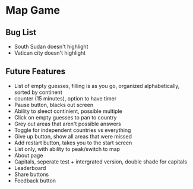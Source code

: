 # Map Game

## Bug List

- South Sudan doesn't highlight
- Vatican city doesn't highlight

## Future Features

- List of empty guesses, filling is as you go, organized alphabetically, sorted by continent
- counter (15 minutes), option to have timer
- Pause button, blacks out screen
- Ability to sleect continient, possible multiple
- Click on empty guesses to pan to country
- Grey out areas that aren't possible answers
- Toggle for independent countries vs everything
- Give up button, show all areas that were missed
- Add restart button, takes you to the start screen
- List only, with ability to peak/switch to map
- About page
- Capitals, seperate test + intergrated version, double shade for capitals
- Leaderboard
- Share buttons
- Feedback button
